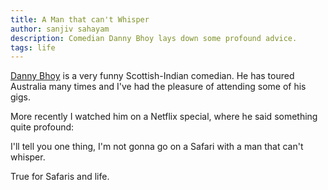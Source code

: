 ```yaml
---
title: A Man that can't Whisper
author: sanjiv sahayam
description: Comedian Danny Bhoy lays down some profound advice.
tags: life
---
```


[Danny Bhoy](http://www.dannybhoy.com) is a very funny Scottish-Indian comedian. He has toured Australia many times and I've had the pleasure of attending some of his gigs.

More recently I watched him on a Netflix special, where he said something quite profound:

<p class="quote">I'll tell you one thing, I'm not gonna go on a Safari with a man that can't whisper.</p>

True for Safaris and life.